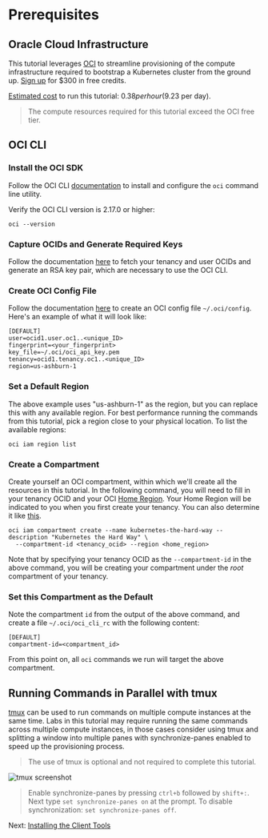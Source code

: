 # Prerequisites

## Oracle Cloud Infrastructure

This tutorial leverages [OCI](https://www.oracle.com/cloud/) to streamline provisioning of the compute infrastructure required to bootstrap a Kubernetes cluster from the ground up. [Sign up](https://www.oracle.com/cloud/free/) for $300 in free credits.

[Estimated cost](https://www.oracle.com/cloud/cost-estimator.html) to run this tutorial: $0.38 per hour ($9.23 per day).

> The compute resources required for this tutorial exceed the OCI free tier.

## OCI CLI

### Install the OCI SDK

Follow the OCI CLI [documentation](https://docs.oracle.com/en-us/iaas/Content/API/SDKDocs/cliinstall.htm) to install and configure the `oci` command line utility.

Verify the OCI CLI version is 2.17.0 or higher:

```
oci --version
```

### Capture OCIDs and Generate Required Keys 

Follow the documentation [here](https://docs.oracle.com/en-us/iaas/Content/API/Concepts/apisigningkey.htm) to fetch your tenancy and user OCIDs and generate an RSA key pair, which are necessary to use the OCI CLI. 

### Create OCI Config File

Follow the documentation [here](https://docs.oracle.com/en-us/iaas/Content/API/Concepts/sdkconfig.htm) to create an OCI config file `~/.oci/config`.  Here's an example of what it will look like:

```
[DEFAULT]
user=ocid1.user.oc1..<unique_ID>
fingerprint=<your_fingerprint>
key_file=~/.oci/oci_api_key.pem
tenancy=ocid1.tenancy.oc1..<unique_ID>
region=us-ashburn-1
```

### Set a Default Region

The above example uses "us-ashburn-1" as the region, but you can replace this with any available region.  For best
performance running the commands from this tutorial, pick a region close to your physical location.  To list 
the available regions:

```
oci iam region list
```

### Create a Compartment

Create yourself an OCI compartment, within which we'll create all the resources in this tutorial.  In the 
following command, you will need to fill in your tenancy OCID and your OCI [Home Region](https://docs.oracle.com/en-us/iaas/Content/Identity/Tasks/managingregions.htm#The).
Your Home Region will be indicated to you when you first create your tenancy.  You can also determine it
like [this](https://docs.oracle.com/en-us/iaas/Content/GSG/Reference/faq.htm#How).

```
oci iam compartment create --name kubernetes-the-hard-way --description "Kubernetes the Hard Way" \
  --compartment-id <tenancy_ocid> --region <home_region>
```

Note that by specifying your tenancy OCID as the `--compartment-id` in the above command, you will be
creating your compartment under the _root_ compartment of your tenancy.

### Set this Compartment as the Default

Note the compartment `id` from the output of the above command, and create a file `~/.oci/oci_cli_rc` with 
the following content:

```
[DEFAULT]
compartment-id=<compartment_id>
```

From this point on, all `oci` commands we run will target the above compartment.

## Running Commands in Parallel with tmux

[tmux](https://github.com/tmux/tmux/wiki) can be used to run commands on multiple compute instances at the same time. Labs in this tutorial may require running the same commands across multiple compute instances, in those cases consider using tmux and splitting a window into multiple panes with synchronize-panes enabled to speed up the provisioning process.

> The use of tmux is optional and not required to complete this tutorial.

![tmux screenshot](images/tmux-screenshot.png)

> Enable synchronize-panes by pressing `ctrl+b` followed by `shift+:`. Next type `set synchronize-panes on` at the prompt. To disable synchronization: `set synchronize-panes off`.

Next: [Installing the Client Tools](02-client-tools.md)
